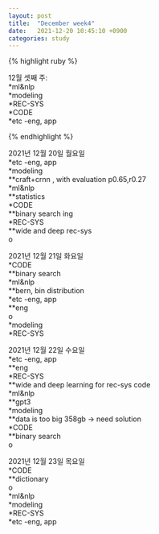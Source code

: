 ```yaml
---
layout: post
title:  "December week4"
date:   2021-12-20 10:45:10 +0900
categories: study
---
```





{% highlight ruby %}

12월 셋째 주:  
*ml&nlp  
*modeling  
*REC-SYS  
*CODE  
*etc  -eng, app  



{% endhighlight %}

2021년 12월 20일 월요일  
*etc  -eng, app  
*modeling  
**craft+crnn , with evaluation p0.65,r0.27  
*ml&nlp  
**statistics  
*CODE  
**binary search ing  
*REC-SYS  
**wide and deep rec-sys  
o  

2021년 12월 21일 화요일  
*CODE  
**binary search  
*ml&nlp  
**bern, bin distribution  
*etc  -eng, app  
**eng  
o  
*modeling  
*REC-SYS  

2021년 12월 22일 수요일  
*etc  -eng, app  
**eng  
*REC-SYS  
**wide and deep learning for rec-sys code  
*ml&nlp  
**gpt3  
*modeling  
**data is too big 358gb -> need solution  
*CODE  
**binary search  
o  

2021년 12월 23일 목요일  
*CODE  
**dictionary  
o  
*ml&nlp  
*modeling  
*REC-SYS  
*etc  -eng, app  




















































